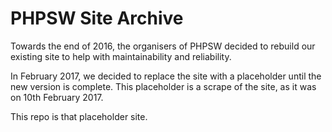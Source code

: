 # PHPSW Site Archive
Towards the end of 2016, the organisers of PHPSW decided to rebuild our existing site to help with maintainability and reliability.

In February 2017, we decided to replace the site with a placeholder until the new version is complete. This placeholder is a scrape of the site, as it was on 10th February 2017.

This repo is that placeholder site.
